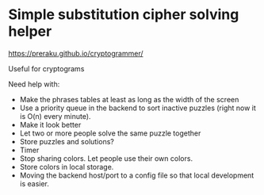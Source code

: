 # Simple substitution cipher solving helper

https://preraku.github.io/cryptogrammer/

Useful for cryptograms

Need help with:
- Make the phrases tables at least as long as the width of the screen
- Use a priority queue in the backend to sort inactive puzzles (right now it is O(n) every minute).
- Make it look better
- Let two or more people solve the same puzzle together
- Store puzzles and solutions?
- Timer
- Stop sharing colors. Let people use their own colors.
- Store colors in local storage.
- Moving the backend host/port to a config file so that local development is easier.